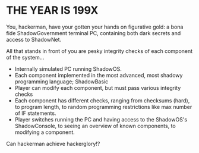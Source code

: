 # THE YEAR IS 199X

You, hackerman, have your gotten your hands on figurative gold: a bona fide ShadowGovernment
terminal PC, containing both dark secrets and access to ShadowNet.

All that stands in front of you are pesky integrity checks of each component of
the system...

* Internally simulated PC running ShadowOS.
* Each component implemented in the most advanced, most shadowy programming language; ShadowBasic
* Player can modify each component, but must pass various integrity checks
* Each component has different checks, ranging from checksums (hard), to program length,
  to random programming restrictions like max number of IF statements.
* Player switches running the PC and having access to the ShadowOS's ShadowConsole, to seeing
  an overview of known components, to modifying a component.

Can hackerman achieve hackerglory!?
